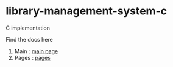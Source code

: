 # library-management-system-c
C implementation

Find the docs here

1. Main : [main page](./docs/html/index.html)
2. Pages : [pages](./docs/html/pages.html)
